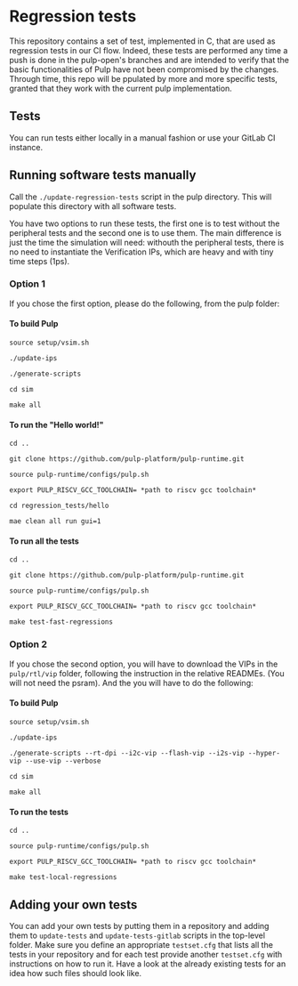 # Regression tests
This repository contains a set of test, implemented in C, that are used as regression tests in our CI flow. Indeed, these tests are performed any time a push is done in the pulp-open's branches and are intended to verify that the basic functionalities of Pulp have not been compromised by the changes. Through time, this repo will be ppulated by more and more specific tests, granted that they work with the current pulp implementation.

## Tests
You can run tests either locally in a manual fashion or use your GitLab CI instance. 

## Running software tests manually
Call the `./update-regression-tests` script in the pulp directory. This will populate this directory with all software tests.

You have two options to run these tests, the first one is to test without the peripheral tests and the second one is to use them. The main difference is just the time the simulation will need: withouth the peripheral tests, there is no need to instantiate the Verification IPs, which are heavy and with tiny time steps (1ps). 

### Option 1
If you chose the first option, please do the following, from the pulp folder:

#### To build Pulp
```
source setup/vsim.sh

./update-ips

./generate-scripts

cd sim

make all

```
#### To run the "Hello world!"
```
cd ..

git clone https://github.com/pulp-platform/pulp-runtime.git

source pulp-runtime/configs/pulp.sh

export PULP_RISCV_GCC_TOOLCHAIN= *path to riscv gcc toolchain*

cd regression_tests/hello

mae clean all run gui=1
```
#### To run all the tests
```
cd ..

git clone https://github.com/pulp-platform/pulp-runtime.git

source pulp-runtime/configs/pulp.sh

export PULP_RISCV_GCC_TOOLCHAIN= *path to riscv gcc toolchain*

make test-fast-regressions
```
### Option 2
If you chose the second option, you will have to download the VIPs in the `pulp/rtl/vip` folder, following the instruction in the relative READMEs. (You will not need the psram). And the you will have to do the following:


#### To build Pulp
```
source setup/vsim.sh

./update-ips

./generate-scripts --rt-dpi --i2c-vip --flash-vip --i2s-vip --hyper-vip --use-vip --verbose

cd sim

make all

```
#### To run the tests
```
cd ..

source pulp-runtime/configs/pulp.sh

export PULP_RISCV_GCC_TOOLCHAIN= *path to riscv gcc toolchain*

make test-local-regressions
```

 
## Adding your own tests
You can add your own tests by putting them in a repository and adding them to
`update-tests` and `update-tests-gitlab` scripts in the top-level folder. Make
sure you define an appropriate `testset.cfg` that lists all the tests in your
repository and for each test provide another `testset.cfg` with instructions on
how to run it. Have a look at the already existing tests for an idea how such
files should look like.



